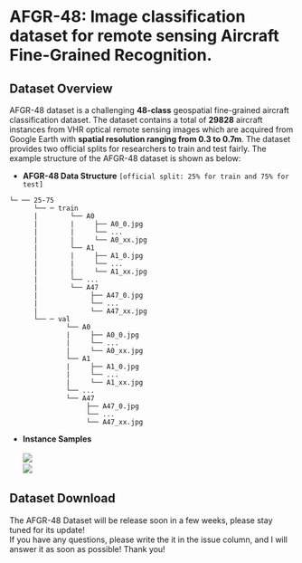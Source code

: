 # AFGR-48: Image classification dataset for remote sensing Aircraft Fine-Grained Recognition.
## Dataset Overview 
AFGR-48 dataset is a challenging **48-class** geospatial fine-grained aircraft classification dataset. The dataset contains a total of **29828** aircraft instances from VHR optical remote sensing images which are acquired from Google Earth with **spatial resolution ranging from 0.3 to 0.7m**. The dataset provides two official splits for researchers to train and test fairly. The example structure of the AFGR-48 dataset is shown as below: <br>  
* **AFGR-48 Data Structure** `[official split: 25% for train and 75% for test]` <br>  
```
└─ ── 25-75  
      └── ─ train
      |        └── A0
      |        |     ├── A0_0.jpg
      |        |     └── ...  
      |        |     └── A0_xx.jpg 
      |        └── A1
      |        |     ├── A1_0.jpg
      |        |     └── ... 
      |        |     └── A1_xx.jpg 
      |        └── ...
      |        └── A47  
      |             ├── A47_0.jpg
      |             └── ...
      |             └── A47_xx.jpg
      └── ─ val
              └── A0
              |     ├── A0_0.jpg 
              |     └── ... 
              |     └── A0_xx.jpg  
              └── A1 
              |     ├── A1_0.jpg
              |     └── ...  
              |     └── A1_xx.jpg  
              └── ... 
              └── A47  
                   ├── A47_0.jpg 
                   └── ...
                   └── A47_xx.jpg 
```
* **Instance Samples** <br>  
![](https://github.com/wgqqgw/BIT-KTYG-AFGR/edit/main/samples/Aircraft-samples1.gif)<br>
![](https://github.com/wgqqgw/BIT-KTYG-AFGR/edit/main/samples/Aircraft-samples2.gif)<br>
## Dataset Download
The AFGR-48 Dataset will be release soon in a few weeks, please stay tuned for its update!<br>
If you have any questions, please write the it in the issue column, and I will answer it as soon as possible! Thank you!<br>
